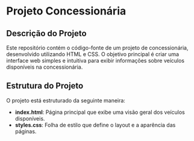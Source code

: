 # Projeto Concessionária

## Descrição do Projeto

Este repositório contém o código-fonte de um projeto de concessionária, desenvolvido utilizando HTML e CSS. O objetivo principal é criar uma interface web simples e intuitiva para exibir informações sobre veículos disponíveis na concessionária.

## Estrutura do Projeto

O projeto está estruturado da seguinte maneira:

- **index.html**: Página principal que exibe uma visão geral dos veículos disponíveis.
- **styles.css**: Folha de estilo que define o layout e a aparência das páginas.
